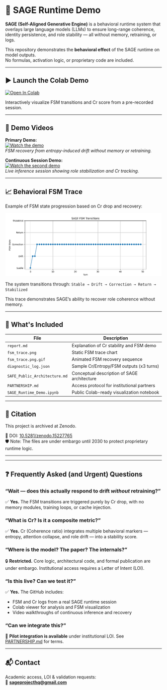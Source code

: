 # 🧠 SAGE Runtime Demo

**SAGE (Self-Aligned Generative Engine)** is a behavioral runtime system that overlays large language models (LLMs) to ensure long-range coherence, identity persistence, and role stability — all without memory, retraining, or logs.

This repository demonstrates the **behavioral effect** of the SAGE runtime on model outputs.  
No formulas, activation logic, or proprietary code are included.

---

## ▶️ Launch the Colab Demo

[![Open In Colab](https://colab.research.google.com/assets/colab-badge.svg)](https://colab.research.google.com/github/Edgeev/SAGE-Runtime-Demo/blob/main/demo/SAGE_Runtime_Demo.ipynb)

Interactively visualize FSM transitions and Cr score from a pre-recorded session.

---

## 🎥 Demo Videos

**Primary Demo:**  
[![Watch the demo](https://img.youtube.com/vi/rVZyWMBYRCw/0.jpg)](https://www.youtube.com/watch?v=rVZyWMBYRCw)  
*FSM recovery from entropy-induced drift without memory or retraining.*

**Continuous Session Demo:**  
[![Watch the second demo](https://img.youtube.com/vi/O41NeEzYY_c/0.jpg)](https://www.youtube.com/watch?v=O41NeEzYY_c)  
*Live inference session showing role stabilization and Cr tracking.*

---

## 📈 Behavioral FSM Trace

Example of FSM state progression based on Cr drop and recovery:

![FSM Trace](demo/fsm_trace.png)

The system transitions through: `Stable → Drift → Correction → Return → Stabilized`

This trace demonstrates SAGE’s ability to recover role coherence without memory.

---

## 🧪 What's Included

| File                      | Description                                 |
|---------------------------|---------------------------------------------|
| `report.md`              | Explanation of Cr stability and FSM demo    |
| `fsm_trace.png`          | Static FSM trace chart                      |
| `fsm_trace.png.gif`      | Animated FSM recovery sequence              |
| `diagnostic_log.json`    | Sample Cr/Entropy/FSM outputs (x3 turns)    |
| `SAFE_Public_Architecture.md` | Conceptual description of SAGE architecture |
| `PARTNERSHIP.md`         | Access protocol for institutional partners  |
| `SAGE_Runtime_Demo.ipynb`| Public Colab-ready visualization notebook   |

---

## 📄 Citation

This project is archived at Zenodo.

📌 DOI: [10.5281/zenodo.15227765](https://doi.org/10.5281/zenodo.15227765)  
🛡️ Note: The files are under embargo until 2030 to protect proprietary runtime logic.

---



---

## ❓ Frequently Asked (and Urgent) Questions

### “Wait — does this actually respond to drift *without* retraining?”
✅ **Yes.** The FSM transitions are triggered purely by Cr drop, with no memory modules, training loops, or cache injection.

### “What is Cr? Is it a composite metric?”
✅ **Yes.** Cr (Coherence ratio) integrates multiple behavioral markers — entropy, attention collapse, and role drift — into a stability score.

### “Where is the model? The paper? The internals?”
🔒 **Restricted.** Core logic, architectural code, and formal publication are under embargo. Institutional access requires a Letter of Intent (LOI).

### “Is this live? Can we test it?”
✅ **Yes.** The GitHub includes:
- FSM and Cr logs from a real SAGE runtime session
- Colab viewer for analysis and FSM visualization
- Video walkthroughs of continuous inference and recovery

### “Can we integrate this?”
🧠 **Pilot integration is available** under institutional LOI. See [PARTNERSHIP.md](./PARTNERSHIP.md) for terms.

---

## 📬 Contact

Academic access, LOI & validation requests:  
📧 **sageprojecthq@gmail.com**
